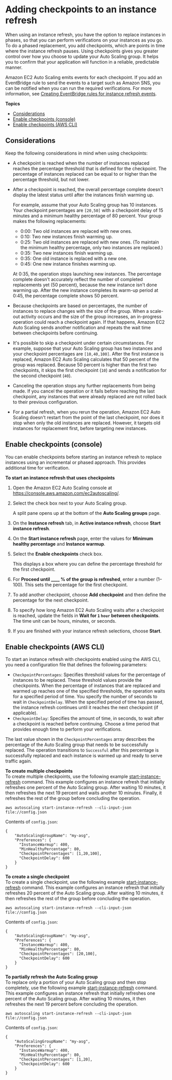 # Adding checkpoints to an instance refresh<a name="asg-adding-checkpoints-instance-refresh"></a>

When using an instance refresh, you have the option to replace instances in phases, so that you can perform verifications on your instances as you go\. To do a phased replacement, you add checkpoints, which are points in time where the instance refresh pauses\. Using checkpoints gives you greater control over how you choose to update your Auto Scaling group\. It helps you to confirm that your application will function in a reliable, predictable manner\.

Amazon EC2 Auto Scaling emits events for each checkpoint\. If you add an EventBridge rule to send the events to a target such as Amazon SNS, you can be notified when you can run the required verifications\. For more information, see [Creating EventBridge rules for instance refresh events](monitor-events-eventbridge-sns.md)\.

**Topics**
+ [Considerations](#instance-refresh-checkpoints-considerations)
+ [Enable checkpoints \(console\)](#enable-checkpoints-console)
+ [Enable checkpoints \(AWS CLI\)](#enable-checkpoints-cli)

## Considerations<a name="instance-refresh-checkpoints-considerations"></a>

Keep the following considerations in mind when using checkpoints:
+ A checkpoint is reached when the number of instances replaced reaches the percentage threshold that is defined for the checkpoint\. The percentage of instances replaced can be equal to or higher than the percentage threshold, but not lower\. 
+ After a checkpoint is reached, the overall percentage complete doesn't display the latest status until after the instances finish warming up\. 

  For example, assume that your Auto Scaling group has 10 instances\. Your checkpoint percentages are `[20,50]` with a checkpoint delay of 15 minutes and a minimum healthy percentage of 80 percent\. Your group makes the following replacements:
  + 0:00: Two old instances are replaced with new ones\. 
  + 0:10: Two new instances finish warming up\. 
  + 0:25: Two old instances are replaced with new ones\. \(To maintain the minimum healthy percentage, only two instances are replaced\.\)
  + 0:35: Two new instances finish warming up\. 
  + 0:35: One old instance is replaced with a new one\.
  + 0:45: One new instance finishes warming up\.

  At 0:35, the operation stops launching new instances\. The percentage complete doesn't accurately reflect the number of completed replacements yet \(50 percent\), because the new instance isn't done warming up\. After the new instance completes its warm\-up period at 0:45, the percentage complete shows 50 percent\.
+ Because checkpoints are based on percentages, the number of instances to replace changes with the size of the group\. When a scale\-out activity occurs and the size of the group increases, an in\-progress operation could reach a checkpoint again\. If that happens, Amazon EC2 Auto Scaling sends another notification and repeats the wait time between checkpoints before continuing\.
+ It's possible to skip a checkpoint under certain circumstances\. For example, suppose that your Auto Scaling group has two instances and your checkpoint percentages are `[10,40,100]`\. After the first instance is replaced, Amazon EC2 Auto Scaling calculates that 50 percent of the group was replaced\. Because 50 percent is higher than the first two checkpoints, it skips the first checkpoint \(`10`\) and sends a notification for the second checkpoint \(`40`\)\.
+ Canceling the operation stops any further replacements from being made\. If you cancel the operation or it fails before reaching the last checkpoint, any instances that were already replaced are not rolled back to their previous configuration\.
+ For a partial refresh, when you rerun the operation, Amazon EC2 Auto Scaling doesn't restart from the point of the last checkpoint, nor does it stop when only the old instances are replaced\. However, it targets old instances for replacement first, before targeting new instances\. 

## Enable checkpoints \(console\)<a name="enable-checkpoints-console"></a>

You can enable checkpoints before starting an instance refresh to replace instances using an incremental or phased approach\. This provides additional time for verification\.

**To start an instance refresh that uses checkpoints**

1. Open the Amazon EC2 Auto Scaling console at [https://console\.aws\.amazon\.com/ec2autoscaling/](https://console.aws.amazon.com/ec2autoscaling/)\.

1. Select the check box next to your Auto Scaling group\.

   A split pane opens up at the bottom of the **Auto Scaling groups** page\. 

1. On the **Instance refresh** tab, in **Active instance refresh**, choose **Start instance refresh**\.

1. On the **Start instance refresh** page, enter the values for **Minimum healthy percentage** and **Instance warmup**\. 

1. Select the **Enable checkpoints** check box\.

   This displays a box where you can define the percentage threshold for the first checkpoint\. 

1. For **Proceed until \_\_\_\_ % of the group is refreshed**, enter a number \(1–100\)\. This sets the percentage for the first checkpoint\. 

1. To add another checkpoint, choose **Add checkpoint** and then define the percentage for the next checkpoint\.

1. To specify how long Amazon EC2 Auto Scaling waits after a checkpoint is reached, update the fields in **Wait for `1` `hour` between checkpoints**\. The time unit can be hours, minutes, or seconds\.

1. If you are finished with your instance refresh selections, choose **Start**\. 

## Enable checkpoints \(AWS CLI\)<a name="enable-checkpoints-cli"></a>

To start an instance refresh with checkpoints enabled using the AWS CLI, you need a configuration file that defines the following parameters:
+ `CheckpointPercentages`: Specifies threshold values for the percentage of instances to be replaced\. These threshold values provide the checkpoints\. When the percentage of instances that are replaced and warmed up reaches one of the specified thresholds, the operation waits for a specified period of time\. You specify the number of seconds to wait in `CheckpointDelay`\. When the specified period of time has passed, the instance refresh continues until it reaches the next checkpoint \(if applicable\)\.
+ `CheckpointDelay`: Specifies the amount of time, in seconds, to wait after a checkpoint is reached before continuing\. Choose a time period that provides enough time to perform your verifications\.

The last value shown in the `CheckpointPercentages` array describes the percentage of the Auto Scaling group that needs to be successfully replaced\. The operation transitions to `Successful` after this percentage is successfully replaced and each instance is warmed up and ready to serve traffic again\. 

**To create multiple checkpoints**  
To create multiple checkpoints, use the following example [start\-instance\-refresh](https://docs.aws.amazon.com/cli/latest/reference/autoscaling/start-instance-refresh.html) command\. This example configures an instance refresh that initially refreshes one percent of the Auto Scaling group\. After waiting 10 minutes, it then refreshes the next 19 percent and waits another 10 minutes\. Finally, it refreshes the rest of the group before concluding the operation\.

```
aws autoscaling start-instance-refresh --cli-input-json file://config.json
```

Contents of `config.json`:

```
{
    "AutoScalingGroupName": "my-asg",
    "Preferences": {
      "InstanceWarmup": 400,
      "MinHealthyPercentage": 80,
      "CheckpointPercentages": [1,20,100],
      "CheckpointDelay": 600
    }
}
```

**To create a single checkpoint**  
To create a single checkpoint, use the following example [start\-instance\-refresh](https://docs.aws.amazon.com/cli/latest/reference/autoscaling/start-instance-refresh.html) command\. This example configures an instance refresh that initially refreshes 20 percent of the Auto Scaling group\. After waiting 10 minutes, it then refreshes the rest of the group before concluding the operation\.

```
aws autoscaling start-instance-refresh --cli-input-json file://config.json
```

Contents of `config.json`:

```
{
    "AutoScalingGroupName": "my-asg",
    "Preferences": {
      "InstanceWarmup": 400,
      "MinHealthyPercentage": 80,
      "CheckpointPercentages": [20,100],
      "CheckpointDelay": 600
    }
}
```

**To partially refresh the Auto Scaling group**  
To replace only a portion of your Auto Scaling group and then stop completely, use the following example [start\-instance\-refresh](https://docs.aws.amazon.com/cli/latest/reference/autoscaling/start-instance-refresh.html) command\. This example configures an instance refresh that initially refreshes one percent of the Auto Scaling group\. After waiting 10 minutes, it then refreshes the next 19 percent before concluding the operation\.

```
aws autoscaling start-instance-refresh --cli-input-json file://config.json
```

Contents of `config.json`:

```
{
    "AutoScalingGroupName": "my-asg",
    "Preferences": {
      "InstanceWarmup": 400,
      "MinHealthyPercentage": 80,
      "CheckpointPercentages": [1,20],
      "CheckpointDelay": 600
    }
}
```